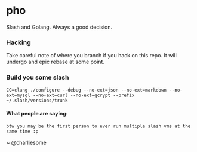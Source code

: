 pho
===

Slash and Golang. Always a good decision.

### Hacking

Take careful note of where you branch if you hack on this repo. It will undergo and epic rebase at some point.

### Build you some slash

```
CC=clang ./configure --debug --no-ext=json --no-ext=markdown --no-ext=mysql --no-ext=curl --no-ext=gcrypt --prefix ~/.slash/versions/trunk
```

#### What people are saying:

```
btw you may be the first person to ever run multiple slash vms at the same time :p
```
~ @charliesome
